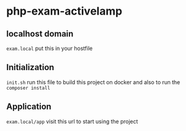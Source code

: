 # php-exam-activelamp

## localhost domain
  `exam.local` put this in your hostfile

## Initialization
   `init.sh` run this file to build this project on docker and also to run the `composer install` 

## Application
  `exam.local/app` visit this url to start using the project
